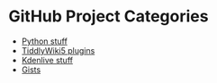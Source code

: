 # GitHub Project Categories

- [Python stuff](spam)
- [TiddlyWiki5 plugins](tiddlywiki5)
- [Kdenlive stuff](kdenlive)
- [Gists](https://gist.github.com/TheDiveO)
